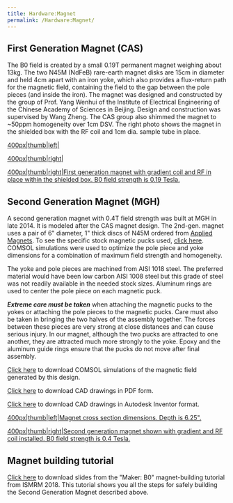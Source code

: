 ```yaml
---
title: Hardware:Magnet
permalink: /Hardware:Magnet/
---
```


## First Generation Magnet (CAS)

The B0 field is created by a small 0.19T permanent magnet weighing about
13kg. The two N45M (NdFeB) rare-earth magnet disks are 15cm in diameter
and held 4cm apart with an iron yoke, which also provides a flux-return
path for the magnetic field, containing the field to the gap between the
pole pieces (and inside the iron). The magnet was designed and
constructed by the group of Prof. Yang Wenhui of the Institute of
Electrical Engineering of the Chinese Academy of Sciences in Beijing.
Design and construction was supervised by Wang Zheng. The CAS group also
shimmed the magnet to ~50ppm homogeneity over 1cm DSV. The right photo
shows the magnet in the shielded box with the RF coil and 1cm dia.
sample tube in place.

<a href="/wiki_files/Magnet_figure_jpg.jpg" class="wikilink"
title="400px|thumb|left|">400px|thumb|left|</a>

<a href="/wiki_files/CAS_magnet.jpg" class="wikilink"
title="400px|thumb|right|">400px|thumb|right|</a>



<a href="/wiki_files/Magnet_with_rf_coil_jpg.jpg" class="wikilink"
title="400px|thumb|right|First generation magnet with gradient coil and RF in place within the shielded box. B0 field strength is 0.19 Tesla.">400px|thumb|right|First
generation magnet with gradient coil and RF in place within the shielded
box. B0 field strength is 0.19 Tesla.</a>





## Second Generation Magnet (MGH)

A second generation magnet with 0.4T field strength was built at MGH in
late 2014. It is modeled after the CAS magnet design. The 2nd-gen.
magnet uses a pair of 6" diameter, 1" thick discs of N45M ordered from
[Applied Magnets](http://www.magnet4less.com/). To see the specific
stock magnetic pucks used, [click
here](https://tabletop.martinos.org/images/2/2b/6inch_puck_magnet.png).
COMSOL simulations were used to optimize the pole piece and yoke
dimensions for a combination of maximum field strength and homogeneity.

The yoke and pole pieces are machined from AISI 1018 steel. The
preferred material would have been low carbon AISI 1008 steel but this
grade of steel was not readily available in the needed stock sizes.
Aluminum rings are used to center the pole piece on each magnetic puck.

***Extreme care must be taken*** when attaching the magnetic pucks to
the yokes or attaching the pole pieces to the magnetic pucks. Care must
also be taken in bringing the two halves of the assembly together. The
forces between these pieces are very strong at close distances and can
cause serious injury. In our magnet, although the two pucks are
attracted to one another, they are attracted much more strongly to the
yoke. Epoxy and the aluminum guide rings ensure that the pucks do not
move after final assembly.

[Click
here](https://tabletop.martinos.org/images/3/36/Tabletop_Magnet_Simulation_V2.mph.zip)
to download COMSOL simulations of the magnetic field generated by this
design.

[Click
here](https://tabletop.martinos.org/index.php/File:PDF_magnet_drawings.zip)
to download CAD drawings in PDF form.

[Click
here](https://tabletop.martinos.org/index.php/File:Inventor_CAD_drawings_magnet.zip)
to download CAD drawings in Autodesk Inventor format.

<a href="/wiki_files/Optimized_tabletop_crosssection_view.png"
class="wikilink"
title="400px|thumb|left|Magnet cross section dimensions. Depth is 6.25&quot;.">400px|thumb|left|Magnet
cross section dimensions. Depth is 6.25".</a>

<a href="/wiki_files/Secon_generation_magnet_photo_MGH.JPG" class="wikilink"
title="400px|thumb|right|Second generation magnet shown with gradient and RF coil installed. B0 field strength is 0.4 Tesla.">400px|thumb|right|Second
generation magnet shown with gradient and RF coil installed. B0 field
strength is 0.4 Tesla.</a>







## Magnet building tutorial

[Click
here](http://tabletop.martinos.org/files/maker_B0_educational_stockmann_ismrm_2018_V5_FINAL.pptx)
to download slides from the "Maker: B0" magnet-building tutorial from
ISMRM 2018. This tutorial shows you all the steps for safely building
the Second Generation Magnet described above.